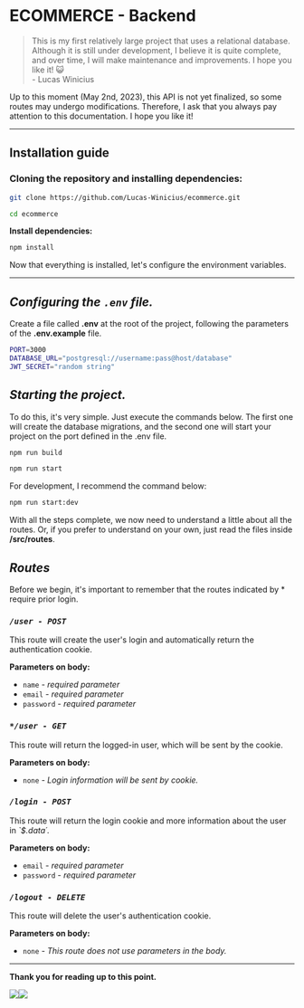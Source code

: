 # ECOMMERCE - Backend
>This is my first relatively large project that uses a relational database. Although it is still under development, I believe it is quite complete, and over time, I will make maintenance and improvements. I hope you like it! 😺 <br/>   - Lucas Winicius

Up to this moment (May 2nd, 2023), this API is not yet finalized, so some routes may undergo modifications. Therefore, I ask that you always pay attention to this documentation. I hope you like it!

<hr/>

## **Installation guide**

### Cloning the repository and installing dependencies:

```bash
git clone https://github.com/Lucas-Winicius/ecommerce.git
```

```bash
cd ecommerce
```

**Install dependencies:**

```bash
npm install
```
Now that everything is installed, let's configure the environment variables.
<hr/>

## *Configuring the `.env` file.*
Create a file called **.env** at the root of the project, following the parameters of the **.env.example** file.
```bash
PORT=3000
DATABASE_URL="postgresql://username:pass@host/database"
JWT_SECRET="random string"
```

## *Starting the project.*
To do this, it's very simple. Just execute the commands below. The first one will create the database migrations, and the second one will start your project on the port defined in the .env file.

```bash
npm run build
```

```bash
npm run start
```

For development, I recommend the command below:

```bash
npm run start:dev
```
With all the steps complete, we now need to understand a little about all the routes. Or, if you prefer to understand on your own, just read the files inside **/src/routes**.

## *Routes*
Before we begin, it's important to remember that the routes indicated by * require prior login.

### *`/user - POST`*
This route will create the user's login and automatically return the authentication cookie.

**Parameters on body:**
 - `name` - *required parameter*
 - `email` - *required parameter*
 - `password` - *required parameter*
 
### *`*/user - GET`*
This route will return the logged-in user, which will be sent by the cookie.

**Parameters on body:**
 - `none` - *Login information will be sent by cookie.*
 
### *`/login - POST`*
This route will return the login cookie and more information about the user in *`$.data´*.

**Parameters on body:**
 - `email` - *required parameter*
 - `password` - *required parameter*
 
### *`/logout - DELETE`*
This route will delete the user's authentication cookie.

**Parameters on body:**
 - `none` - *This route does not use parameters in the body.*

<hr/>

**Thank you for reading up to this point.**

<div style="display: flex;">
  <a href="https://www.linkedin.com/in/lucas-winicius-03571725a"><img src="https://img.shields.io/badge/LinkedIn-0077B5?style=for-the-badge&logo=linkedin&logoColor=white"></a>
  <a href="https://instagram.com/sr_pumpkin_"><img src="https://img.shields.io/badge/Instagram-E4405F?style=for-the-badge&logo=instagram&logoColor=white"></a>
</div>
